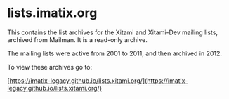 # lists.imatix.org

This contains the list archives for the Xitami and Xitami-Dev mailing lists, archived
from Mailman.  It is a read-only archive.

The mailing lists were active from 2001 to 2011, and then archived in 2012.

To view these archives go to:

[https://imatix-legacy.github.io/lists.xitami.org/](https://imatix-legacy.github.io/lists.xitami.org/)
